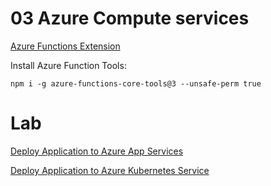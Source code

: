 # 03 Azure Compute services

[Azure Functions Extension](https://marketplace.visualstudio.com/items?itemName=ms-azuretools.vscode-azurefunctions)

Install Azure Function Tools:

```
npm i -g azure-functions-core-tools@3 --unsafe-perm true
```

# Lab

[Deploy Application to Azure App Services](http://microsoft.github.io/PartsUnlimited/iac/200.2x-IaCDeployApptoAppServices.html)

[Deploy Application to Azure Kubernetes Service](http://microsoft.github.io/PartsUnlimited/iac/200.2x-IaCDeployApptoAKS.html)
